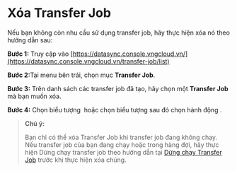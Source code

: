 # Xóa Transfer Job

Nếu bạn không còn nhu cầu sử dụng transfer job, hãy thực hiện xóa nó theo hướng dẫn sau: 

**Bước 1:** Truy cập vào [https://datasync.console.vngcloud.vn/](https://datasync.console.vngcloud.vn/transfer-job/list)

**Bước 2:**&#x54;ại menu bên trái, chọn mục **Transfer Job**. 

**Bước 3:** Trên danh sách các transfer job đã tạo, hãy chọn một **Transfer Job** mà bạn muốn xóa.

**Bước 4:** Chọn biểu tượng <img src="https://docs.vngcloud.vn/download/thumbnails/73761194/image2024-3-14_10-44-23.png?version=1&#x26;modificationDate=1710387863000&#x26;api=v2" alt="" data-size="line"> hoặc chọn biểu tượng <img src="https://docs.vngcloud.vn/download/thumbnails/73761194/image2024-3-14_10-4-58.png?version=1&#x26;modificationDate=1710387855000&#x26;api=v2" alt="" data-size="line">sau đó chọn hành động <img src="https://docs.vngcloud.vn/download/thumbnails/73761194/image2024-3-14_10-44-38.png?version=1&#x26;modificationDate=1710387879000&#x26;api=v2" alt="" data-size="line">.

> **Chú ý:**
>
> Bạn chỉ có thể xóa Transfer Job khi transfer job đang không chạy. Nếu transfer job của bạn đang chạy hoặc trong hàng đợi, hãy thực hiện Dừng chạy transfer job theo hướng dẫn tại [Dừng chạy Transfer Job](https://docs.vngcloud.vn/vng-cloud-document/vn/datasync/cac-tinh-nang-cua-datasync/dung-chay-transfer-job) trước khi thực hiện xóa chúng.
